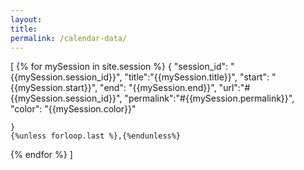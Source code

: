 ```yaml
---
layout: 
title: 
permalink: /calendar-data/
---
```


[
{% for mySession in site.session %}
	{
		"session_id": "{{mySession.session_id}}",
		"title":"{{mySession.title}}",
		"start": "{{mySession.start}}",
		"end": "{{mySession.end}}",
		"url":"#{{mySession.session_id}}",
		"permalink":"#{{mySession.permalink}}",
		"color": "{{mySession.color}}"

	}
	{%unless forloop.last %},{%endunless%}
{% endfor %}
]
